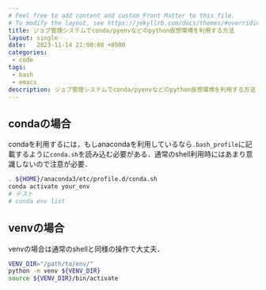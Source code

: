 ```yaml
---
# Feel free to add content and custom Front Matter to this file.
# To modify the layout, see https://jekyllrb.com/docs/themes/#overriding-theme-defaults
title: ジョブ管理システムでconda/pyenvなどのpython仮想環境を利用する方法
layout: single
date:   2023-11-14 21:00:00 +0900
categories: 
 - code
tags:
 - bash
 - emacs
description: ジョブ管理システムでconda/pyenvなどのpython仮想環境を利用する方法
---
```



## condaの場合

condaを利用するには，もしanacondaを利用しているなら`.bash_profile`に記載するように`conda.sh`を読み込む必要がある．通常のshell利用時にはあまり意識しないので注意が必要．

```bash
. ${HOME}/anaconda3/etc/profile.d/conda.sh
conda activate your_env
# テスト
# conda env list
```

## venvの場合

venvの場合は通常のshellと同様の操作で大丈夫．

```bash
VENV_DIR="/path/to/env/"
python -m venv ${VENV_DIR}
source ${VENV_DIR}/bin/activate
```

